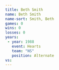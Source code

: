 ```yaml
---
title: Beth Smith
name: Beth Smith
name-sort: Smith, Beth
games: 0
wins: 0
losses: 0
years:
 - year: 1988
   event: Hearts
   team: "NS"
   position: Alternate
vs:
---
```

